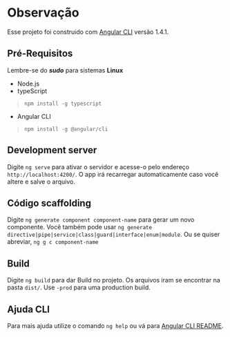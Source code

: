 # Observação

Esse projeto foi construido com [Angular CLI](https://github.com/angular/angular-cli) versão 1.4.1.

## Pré-Requisitos
Lembre-se do ***sudo*** para sistemas **Linux**
* Node.js
* typeScript 
> `npm install -g typescript`
* Angular CLI 
> `npm install -g @angular/cli`

## Development server
Digite `ng serve` para ativar o servidor e acesse-o pelo endereço `http://localhost:4200/`. O app irá recarregar automaticamente caso você altere e salve o arquivo.

## Código scaffolding

Digite `ng generate component component-name` para gerar um novo componente. Você também pode usar `ng generate directive|pipe|service|class|guard|interface|enum|module`. Ou se quiser abreviar, `ng g c component-name`

## Build

Digite `ng build` para dar Build no projeto. Os arquivos iram se encontrar na pasta `dist/`. Use `-prod` para uma production build.


## Ajuda CLI

Para mais ajuda utilize o comando `ng help` ou vá para [Angular CLI README](https://github.com/angular/angular-cli/blob/master/README.md).
